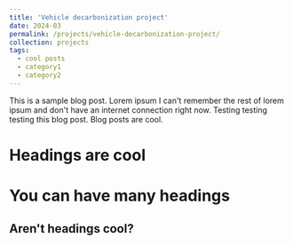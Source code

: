 ```yaml
---
title: 'Vehicle decarbonization project'
date: 2024-03
permalink: /projects/vehicle-decarbonization-project/
collection: projects
tags:
  - cool posts
  - category1
  - category2
---
```


This is a sample blog post. Lorem ipsum I can't remember the rest of lorem ipsum and don't have an internet connection right now. Testing testing testing this blog post. Blog posts are cool.

Headings are cool
======

You can have many headings
======

Aren't headings cool?
------